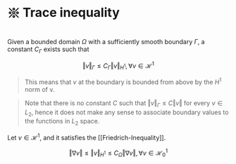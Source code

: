# 𑗕 Trace inequality

Given a bounded domain $\Omega$ with a sufficiently smooth boundary $\Gamma$, a constant $C_{\Gamma}$ exists such that

$$
\left\Vert v\right\Vert _{\Gamma}\le C_{\Gamma}\left\Vert v\right\Vert _{H^{1}},\forall v\in\mathcal{H}^{1}
$$

> This means that $v$ at the boundary is bounded from above by the $H^1$ norm of v.

> Note that there is no constant $C$ such that $\Vert v \Vert_{\Gamma} \le C \Vert v \Vert$ for every $v \in L_{2}$, hence it does not make any sense to associate boundary values to the functions in $L_{2}$ space.

Let $v \in \mathcal{H}^1$, and it satisfies the [[Friedrich-Inequality]].

$$
\left\Vert \nabla v\right\Vert \le\left\Vert v\right\Vert _{H^{1}}\le C_{\Omega}\left\Vert \nabla v\right\Vert ,\forall v\in\mathcal{H}_{0}^{1}
$$
